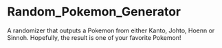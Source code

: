 # Random_Pokemon_Generator
A randomizer that outputs a Pokemon from either Kanto, Johto, Hoenn or Sinnoh. Hopefully, the result is one of your favorite Pokemon!
